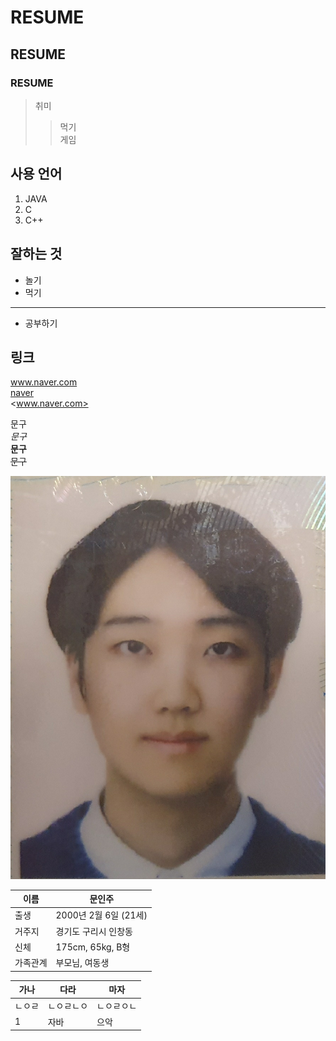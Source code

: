 # RESUME

## RESUME
### RESUME

> 취미
>> 먹기  
>> 게임


## 사용 언어  
1. JAVA  
2. C  
3. C++  

## 잘하는 것
* 놀기  
* 먹기  
--------------------
* 공부하기

## 링크   
www.naver.com   
[naver](www.naver.com)   
<www.naver.com>

문구  
*문구*  
__문구__  
~~문구~~  

![picture](/picture.jpg)

|이름|문인주|
|----|----|
|출생|2000년 2월 6일 (21세)|
|거주지| 경기도 구리시 인창동|
|신체|175cm, 65kg, B형|
|가족관계|부모님, 여동생|



|가나|다라|마자|  
|----|----|----|
|ㄴㅇㄹ|ㄴㅇㄹㄴㅇ|ㄴㅇㄹㅇㄴ|  
|1|자바|으악|  
